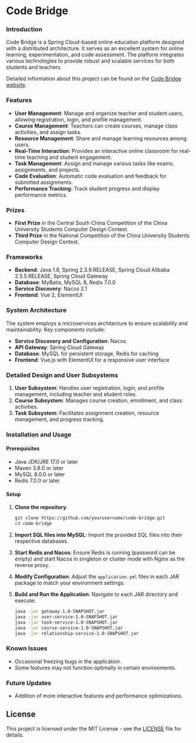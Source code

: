
# Code Bridge

### Introduction

Code Bridge is a Spring Cloud-based online education platform designed with a distributed architecture. It serves as an excellent system for online learning, experimentation, and code assessment. The platform integrates various technologies to provide robust and scalable services for both students and teachers.

Detailed information about this project can be found on the [Code Bridge website](https://tech-webs.com/code-bridge/).

### Features

- **User Management**: Manage and organize teacher and student users, allowing registration, login, and profile management.
- **Course Management**: Teachers can create courses, manage class activities, and assign tasks.
- **Resource Management**: Share and manage learning resources among users.
- **Real-Time Interaction**: Provides an interactive online classroom for real-time teaching and student engagement.
- **Task Management**: Assign and manage various tasks like exams, assignments, and projects.
- **Code Evaluation**: Automatic code evaluation and feedback for submitted assignments.
- **Performance Tracking**: Track student progress and display performance metrics.

### Prizes

- **First Prize** in the Central South China Competition of the China University Students Computer Design Contest.
- **Third Prize** in the National Competition of the China University Students Computer Design Contest.

### Frameworks

- **Backend**: Java 1.8, Spring 2.3.9.RELEASE, Spring Cloud Alibaba 2.5.5.RELEASE, Spring Cloud Gateway
- **Database**: MyBatis, MySQL 8, Redis 7.0.0
- **Service Discovery**: Nacos 2.1
- **Frontend**: Vue 2, ElementUI

### System Architecture

The system employs a microservices architecture to ensure scalability and maintainability. Key components include:

- **Service Discovery and Configuration**: Nacos
- **API Gateway**: Spring Cloud Gateway
- **Database**: MySQL for persistent storage, Redis for caching
- **Frontend**: Vue.js with ElementUI for a responsive user interface

### Detailed Design and User Subsystems

1. **User Subsystem**: Handles user registration, login, and profile management, including teacher and student roles.
2. **Course Subsystem**: Manages course creation, enrollment, and class activities.
3. **Task Subsystem**: Facilitates assignment creation, resource management, and progress tracking.

### Installation and Usage

#### Prerequisites

- Java JDK/JRE 17.0 or later
- Maven 3.8.0 or later
- MySQL 8.0.0 or later
- Redis 7.0.0 or later

#### Setup

1. **Clone the repository**:
   ```bash
   git clone https://github.com/yourusername/code-bridge.git
   cd code-bridge
   ```

2. **Import SQL files into MySQL**:
   Import the provided SQL files into their respective databases.

3. **Start Redis and Nacos**:
   Ensure Redis is running (password can be empty) and start Nacos in singleton or cluster mode with Nginx as the reverse proxy.

4. **Modify Configuration**:
   Adjust the `application.yml` files in each JAR package to match your environment settings.

5. **Build and Run the Application**:
   Navigate to each JAR directory and execute:
   ```bash
   java -jar gateway-1.0-SNAPSHOT.jar
   java -jar user-service-1.0-SNAPSHOT.jar
   java -jar task-service-1.0-SNAPSHOT.jar
   java -jar course-service-1.0-SNAPSHOT.jar
   java -jar relationship-service-1.0-SNAPSHOT.jar
   ```

### Known Issues

- Occasional freezing bugs in the application.
- Some features may not function optimally in certain environments.

### Future Updates

- Addition of more interactive features and performance optimizations.

## License

This project is licensed under the MIT License - see the [LICENSE](LICENSE) file for details.

